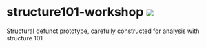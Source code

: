 # structure101-workshop <img src="https://travis-ci.org/stsc-pentasys/structure101-workshop.svg?branch=master"/>
Structural defunct prototype, carefully constructed for analysis with structure 101
